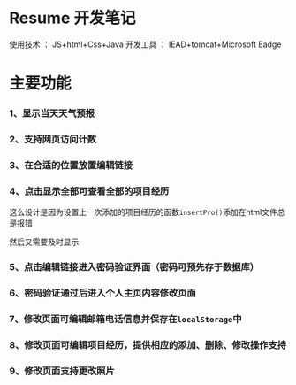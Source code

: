 # Resume 开发笔记
使用技术 ： JS+html+Css+Java
开发工具 ： IEAD+tomcat+Microsoft Eadge
# 主要功能

### 1、显示当天天气预报

### 2、支持网页访问计数

### 3、在合适的位置放置编辑链接

### 4、点击显示全部可查看全部的项目经历

这么设计是因为设置上一次添加的项目经历的函数`insertPro()`添加在html文件总是报错

然后又需要及时显示

### 5、点击编辑链接进入密码验证界面（密码可预先存于数据库）

### 6、密码验证通过后进入个人主页内容修改页面

### 7、**修改页面可编辑邮箱电话信息并保存在**`localStorage`中

### 8、**修改页面可编辑**项目经历，提供相应的添加、删除、修改操作支持

### 9、**修改页面**支持更改照片
